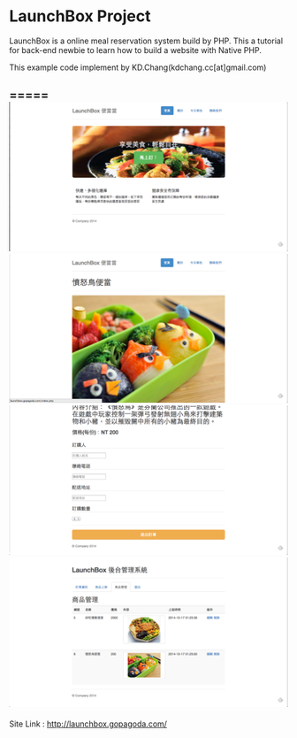 # LaunchBox Project 
LaunchBox is a online meal reservation system build by PHP. This a tutorial for back-end newbie to learn how to build a website with Native PHP. 

This example code implement by KD.Chang(kdchang.cc[at]gmail.com)

=====
![Alt text](assets/images/index.png)
![Alt text](assets/images/order_1.png)
![Alt text](assets/images/order_2.png)
![Alt text](assets/images/admin.png)
-----
Site Link : http://launchbox.gopagoda.com/
